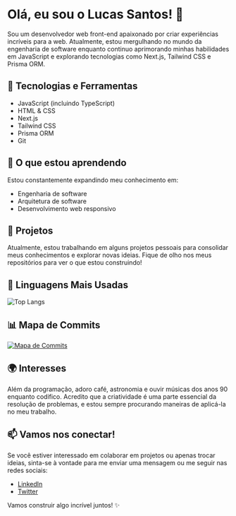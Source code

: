 # Olá, eu sou o Lucas Santos! 👋

Sou um desenvolvedor web front-end apaixonado por criar experiências incríveis para a web. Atualmente, estou mergulhando no mundo da engenharia de software enquanto continuo aprimorando minhas habilidades em JavaScript e explorando tecnologias como Next.js, Tailwind CSS e Prisma ORM.

## 🔧 Tecnologias e Ferramentas

- JavaScript (incluindo TypeScript)
- HTML & CSS
- Next.js
- Tailwind CSS
- Prisma ORM
- Git

## 🌱 O que estou aprendendo

Estou constantemente expandindo meu conhecimento em:

- Engenharia de software
- Arquitetura de software
- Desenvolvimento web responsivo

## 🚀 Projetos

Atualmente, estou trabalhando em alguns projetos pessoais para consolidar meus conhecimentos e explorar novas ideias. Fique de olho nos meus repositórios para ver o que estou construindo!

## 🌟 Linguagens Mais Usadas

![Top Langs](https://github-readme-stats.vercel.app/api/top-langs/?username=seu-username&layout=compact)

## 📊 Mapa de Commits

[![Mapa de Commits](https://activity-graph.herokuapp.com/graph?username=seu-username)](https://github.com/ashutosh00710/github-readme-activity-graph)

## 🌍 Interesses

Além da programação, adoro café, astronomia e ouvir músicas dos anos 90 enquanto codifico. Acredito que a criatividade é uma parte essencial da resolução de problemas, e estou sempre procurando maneiras de aplicá-la no meu trabalho.

## 📫 Vamos nos conectar!

Se você estiver interessado em colaborar em projetos ou apenas trocar ideias, sinta-se à vontade para me enviar uma mensagem ou me seguir nas redes sociais:

- [LinkedIn](https://www.linkedin.com/in/seu-linkedin)
- [Twitter](https://twitter.com/seu-twitter)

Vamos construir algo incrível juntos! ✨
